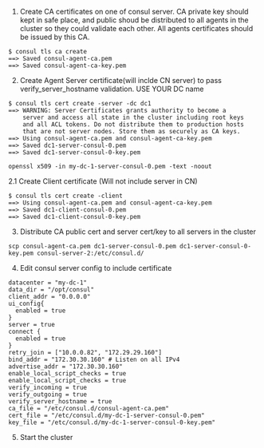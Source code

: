 1. Create CA certificates on one of consul server. CA private key should kept in safe place, and public shoud be distributed to all agents in the cluster so they could validate each other. All agents certificates should be issued by this CA.
```
$ consul tls ca create
==> Saved consul-agent-ca.pem
==> Saved consul-agent-ca-key.pem

```

2. Create Agent Server certificate(will inclde CN server) to pass verify_server_hostname validation. USE YOUR DC name
```
$ consul tls cert create -server -dc dc1
==> WARNING: Server Certificates grants authority to become a
    server and access all state in the cluster including root keys
    and all ACL tokens. Do not distribute them to production hosts
    that are not server nodes. Store them as securely as CA keys.
==> Using consul-agent-ca.pem and consul-agent-ca-key.pem
==> Saved dc1-server-consul-0.pem
==> Saved dc1-server-consul-0-key.pem

openssl x509 -in my-dc-1-server-consul-0.pem -text -noout

```
2.1 Create Client certificate (Will not include server in CN)
```
$ consul tls cert create -client
==> Using consul-agent-ca.pem and consul-agent-ca-key.pem
==> Saved dc1-client-consul-0.pem
==> Saved dc1-client-consul-0-key.pem
```
3. Distribute CA public cert and server cert/key to all servers in the cluster
```
scp consul-agent-ca.pem dc1-server-consul-0.pem dc1-server-consul-0-key.pem consul-server-2:/etc/consul.d/
```

4. Edit consul server config to include certificate
```
datacenter = "my-dc-1"
data_dir = "/opt/consul"
client_addr = "0.0.0.0"
ui_config{
  enabled = true
}
server = true
connect {
  enabled = true
}
retry_join = ["10.0.0.82", "172.29.29.160"]
bind_addr = "172.30.30.160" # Listen on all IPv4
advertise_addr = "172.30.30.160"
enable_local_script_checks = true
enable_local_script_checks = true
verify_incoming = true
verify_outgoing = true
verify_server_hostname = true
ca_file = "/etc/consul.d/consul-agent-ca.pem"
cert_file = "/etc/consul.d/my-dc-1-server-consul-0.pem"
key_file = "/etc/consul.d/my-dc-1-server-consul-0-key.pem"
```

5. Start the cluster